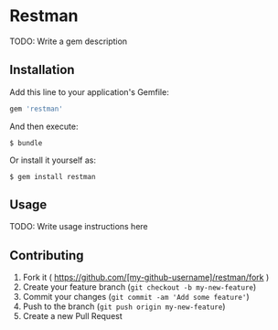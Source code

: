 # Restman

TODO: Write a gem description

## Installation

Add this line to your application's Gemfile:

```ruby
gem 'restman'
```

And then execute:

    $ bundle

Or install it yourself as:

    $ gem install restman

## Usage

TODO: Write usage instructions here

## Contributing

1. Fork it ( https://github.com/[my-github-username]/restman/fork )
2. Create your feature branch (`git checkout -b my-new-feature`)
3. Commit your changes (`git commit -am 'Add some feature'`)
4. Push to the branch (`git push origin my-new-feature`)
5. Create a new Pull Request
